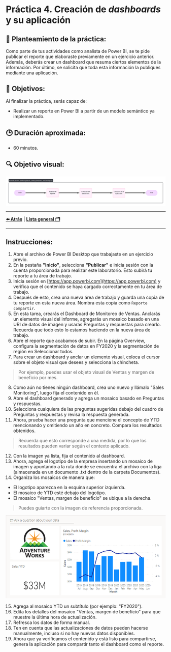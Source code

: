 # Práctica 4. Creación de _dashboards_ y su aplicación

## 📝 Planteamiento de la práctica:
Como parte de tus actividades como analista de Power BI, se te pide publicar el reporte que elaboraste previamente en un ejercicio anterior. Además, deberás crear un dashboard que resuma ciertos elementos de la información. Por último, se solicita que toda esta información la publiques mediante una aplicación.

## 🎯 Objetivos:
Al finalizar la práctica, serás capaz de:
- Realizar un reporte en Power BI a partir de un modelo semántico ya implementado.

## 🕒 Duración aproximada:
- 60 minutos.

## 🔍 Objetivo visual:

![Actividades a realizar.](./images/Diagrama%20Ejercicio%204.png)

---

**[⬅️ Atrás]()** | **[Lista general 🗂️]()**

---

## Instrucciones:
1. Abre el archivo de Power BI Desktop que trabajaste en un ejercicio previo.
2. En la pestaña **"Inicio"**, selecciona **"Publicar"** e inicia sesión con la cuenta proporcionada para realizar este laboratorio. Esto subirá tu reporte a tu área de trabajo.
3. Inicia sesión en [https://app.powerbi.com](https://app.powerbi.com) y verifica que el contenido se haya cargado correctamente en tu área de trabajo.
4. Después de esto, crea una nueva área de trabajo y guarda una copia de tu reporte en esta nueva área. Nombra esta copia como `Reporte compartir`.
5. En esta tarea, crearás el Dashboard de Monitoreo de Ventas. Anclarás un elemento visual del informe, agregarás un mosaico basado en una URI de datos de imagen y usarás Preguntas y respuestas para crearlo. Recuerda que todo esto lo estamos haciendo en la nueva área de trabajo.
6. Abre el reporte que acabamos de subir. En la página Overview, configura la segmentación de datos en FY2020 y la segmentación de región en Seleccionar todos.
7. Para crear un dashboard y anclar un elemento visual, coloca el cursor sobre el objeto visual que desees y selecciona la chincheta.

  > Por ejemplo, puedes usar el objeto visual de Ventas y margen de beneficio por mes.

8. Como aún no tienes ningún dashboard, crea uno nuevo y llámalo "Sales Monitoring", luego fija el contenido en él.
9. Abre el dashboard generado y agrega un mosaico basado en Preguntas y respuestas.
10. Selecciona cualquiera de las preguntas sugeridas debajo del cuadro de Preguntas y respuestas y revisa la respuesta generada.
11. Ahora, prueba hacer una pregunta que mencione el concepto de YTD mencionando y omitiendo un año en concreto. Compara los resultados obtenidos.

  > Recuerda que esto corresponde a una medida, por lo que los resultados pueden variar según el contexto aplicado.

12. Con la imagen ya lista, fija el contenido al dashboard.
13. Ahora, agrega el logotipo de la empresa insertando un mosaico de imagen y apuntando a la ruta donde se encuentra el archivo con la liga (almacenada en un documento .txt dentro de la carpeta Documentos).
14. Organiza los mosaicos de manera que:

  - El logotipo aparezca en la esquina superior izquierda.
  - El mosaico de YTD esté debajo del logotipo.
  - El mosaico "Ventas, margen de beneficio" se ubique a la derecha.

  > Puedes guiarte con la imagen de referencia proporcionada.

  ![Actividades a realizar.](./images/E4.1.png)

15. Agrega al mosaico YTD un subtítulo (por ejemplo: "FY2020").
16. Edita los detalles del mosaico "Ventas, margen de beneficio" para que muestre la última hora de actualización.
17. Refresca los datos de forma manual.
18. Ten en cuenta que las actualizaciones de datos pueden hacerse manualmente, incluso si no hay nuevos datos disponibles.
19. Ahora que ya verificamos el contenido y está listo para compartirse, genera la aplicación para compartir tanto el dashboard como el reporte.
